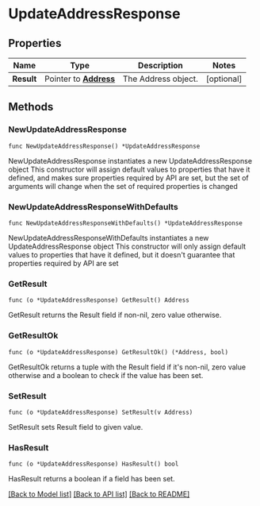 # UpdateAddressResponse

## Properties

Name | Type | Description | Notes
------------ | ------------- | ------------- | -------------
**Result** | Pointer to [**Address**](Address.md) | The Address object. | [optional] 

## Methods

### NewUpdateAddressResponse

`func NewUpdateAddressResponse() *UpdateAddressResponse`

NewUpdateAddressResponse instantiates a new UpdateAddressResponse object
This constructor will assign default values to properties that have it defined,
and makes sure properties required by API are set, but the set of arguments
will change when the set of required properties is changed

### NewUpdateAddressResponseWithDefaults

`func NewUpdateAddressResponseWithDefaults() *UpdateAddressResponse`

NewUpdateAddressResponseWithDefaults instantiates a new UpdateAddressResponse object
This constructor will only assign default values to properties that have it defined,
but it doesn't guarantee that properties required by API are set

### GetResult

`func (o *UpdateAddressResponse) GetResult() Address`

GetResult returns the Result field if non-nil, zero value otherwise.

### GetResultOk

`func (o *UpdateAddressResponse) GetResultOk() (*Address, bool)`

GetResultOk returns a tuple with the Result field if it's non-nil, zero value otherwise
and a boolean to check if the value has been set.

### SetResult

`func (o *UpdateAddressResponse) SetResult(v Address)`

SetResult sets Result field to given value.

### HasResult

`func (o *UpdateAddressResponse) HasResult() bool`

HasResult returns a boolean if a field has been set.


[[Back to Model list]](../README.md#documentation-for-models) [[Back to API list]](../README.md#documentation-for-api-endpoints) [[Back to README]](../README.md)


